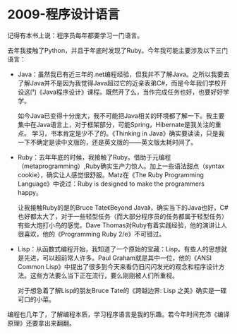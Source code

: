 2009-程序设计语言
====

记得有本书上说：程序员每年都要学习一门语言。

去年我接触了Python，并且于年底时发现了Ruby。今年我可能主要涉及以下三门语言：

- Java：虽然我已有近三年的.net编程经验，但我并不了解Java。之所以我要去了解Java并不是因为我觉得Java超过它的近亲表弟C#，而是今年我们学校开设这门《Java程序设计》课程。既然开了么，当作完成任务也好，也要好好学学。

	如今Java已变得十分庞大，我不可能把Java相关的环境都了解一下。我主要集中在Java语言上，对于框架部分，可能Spring，Hibernate是我关注的重点。
	学习，书本肯定是少不了的。《Thinking in Java》确实要读读，只是我一下不确定是读中文版的，还是英文版的——英文版太耗时间了。

- Ruby：去年年底的时候，我接触了Ruby。借助于元编程（metaprogramming）,Ruby确实生产力惊人。加上一些语法甜点（syntax cookie），确实让人感觉很舒服。Matz在《The Ruby Programming Language》中说过：Ruby is designed to make the programmers happy。

	让我接触Ruby的是的Bruce Tate《Beyond Java》，确实当下的Java也好，C#也好都太大了，对于一些轻型任务（而大部分程序员的任务都属于轻型任务）有些大炮打小鸟的感觉。Dave Thomas对Ruby有着实践经验，他的演讲让人很喜欢，他的《Programming Ruby 2/e》不可错过。

- Lisp：从函数式编程开始，我知道了一个原始的宝藏：Lisp。有些人的思想就是先进，可以超前常人许多。Paul Graham就是其中一位，他的《ANSI Common Lisp》中提出了很多到今天来看仍旧闪闪发光的观念和程序设计方法。这些方法要么当下正在流行，要么刚刚被人们所重视。

	对于想急着了解Lisp的朋友Bruce Tate的《跨越边界: Lisp 之美》确实是一碟可口的小菜。

编程也几年了，了解编程本质，学习程序语言是我的乐趣。若今年时间充沛《编译原理》还要拿出来翻翻。
